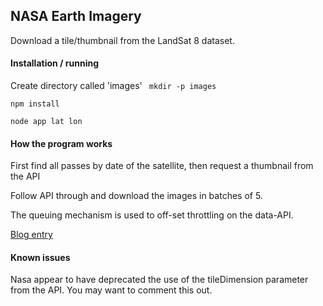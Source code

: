 ## NASA Earth Imagery

Download a tile/thumbnail from the LandSat 8 dataset. 

#### Installation / running

Create directory called 'images'
` mkdir -p images`

```
npm install

node app lat lon
```

#### How the program works

First find all passes by date of the satellite, then request a thumbnail from the API

Follow API through and download the images in batches of 5.

The queuing mechanism is used to off-set throttling on the data-API.

[Blog entry](http://quad.ae24.space/nasa-earth-imagery-api/)


#### Known issues

Nasa appear to have deprecated the use of the tileDimension parameter from the API. You may want to comment this out.


